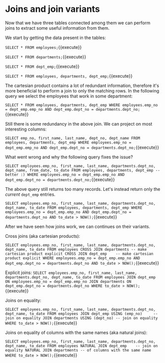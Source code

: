 # Joins and join variants

Now that we have three tables connected among them we can perform joins to
extract some useful information from them.

We start by getting the data present in the tables:

`SELECT * FROM employees;`{{execute}}

`SELECT * FROM departments;`{{execute}}

`SELECT * FROM dept_emp;`{{execute}}

`SELECT * FROM employees, departments, dept_emp;`{{execute}}

The cartesian product contains a lot of redundant information, therefore it's
more beneficial to perform a join to only the matching rows. In the following
query we select the employees that work in some department:

`SELECT *
FROM employees, departments, dept_emp
WHERE employees.emp_no = dept_emp.emp_no
    AND dept_emp.dept_no = departments.dept_no;`{{execute}}

Still there is some redundancy in the above join. We can project on most
interesting columns:

`SELECT emp_no, first_name, last_name, dept_no, dept_name
FROM employees, departments, dept_emp
WHERE employees.emp_no = dept_emp.emp_no
    AND dept_emp.dept_no = departments.dept_no;`{{execute}}

What went wrong and why the following query fixes the issue?

`SELECT employees.emp_no, first_name, last_name,
       departments.dept_no, dept_name,
       from_date, to_date
FROM employees, departments, dept_emp -- better :)
WHERE employees.emp_no = dept_emp.emp_no
    AND dept_emp.dept_no = departments.dept_no;`{{execute}}

The above query still returns too many records. Let's instead return only the
*current* `dept_emp` entries.

`SELECT employees.emp_no, first_name, last_name, departments.dept_no, dept_name, to_date
FROM employees, departments, dept_emp
WHERE employees.emp_no = dept_emp.emp_no
    AND dept_emp.dept_no = departments.dept_no
    AND to_date > NOW();`{{execute}}


After we have seen how joins work, we can continues on their variants.

Cross joins (aka cartesian products):

`SELECT employees.emp_no, first_name, last_name, departments.dept_no, dept_name, to_date
FROM employees
CROSS JOIN departments -- make cartesian product explicit
CROSS JOIN dept_emp    -- make cartesian product explicit
WHERE employees.emp_no = dept_emp.emp_no
    AND dept_emp.dept_no = departments.dept_no
    AND to_date > NOW();`{{execute}}

Explicit joins:
`SELECT employees.emp_no, first_name, last_name, departments.dept_no, dept_name, to_date
FROM employees
JOIN dept_emp ON employees.emp_no = dept_emp.emp_no
JOIN departments ON dept_emp.dept_no = departments.dept_no
WHERE
    to_date > NOW();`{{execute}}

Joins on equality:

`SELECT employees.emp_no, first_name, last_name, departments.dept_no, dept_name, to_date
FROM employees
JOIN dept_emp USING (emp_no)     -- join on equality
JOIN departments USING (dept_no) -- join on equality
WHERE
    to_date > NOW();`{{execute}}


Joins on equality of columns with the same names (aka natural joins):

`SELECT employees.emp_no, first_name, last_name, departments.dept_no, dept_name, to_date
FROM employees
NATURAL JOIN dept_emp    -- join on equality
NATURAL JOIN departments -- of columns with the same name
WHERE
    to_date > NOW();`{{execute}}
